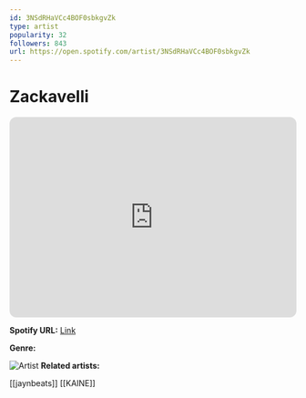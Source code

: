 ```yaml
---
id: 3NSdRHaVCc4BOF0sbkgvZk
type: artist
popularity: 32
followers: 843
url: https://open.spotify.com/artist/3NSdRHaVCc4BOF0sbkgvZk
---
```

# Zackavelli

<iframe style="border-radius:12px" src="https://open.spotify.com/embed/artist/3NSdRHaVCc4BOF0sbkgvZk" width="100%" height="352" frameBorder="0" allowfullscreen="" allow="autoplay; clipboard-write; encrypted-media; fullscreen; picture-in-picture" loading="lazy"></iframe>

**Spotify URL:** [Link](https://open.spotify.com/artist/3NSdRHaVCc4BOF0sbkgvZk)

**Genre:** 

![Artist](https://i.scdn.co/image/ab6761610000e5eb50df88682fcde9f0cbd71512)
**Related artists:**

[[jaynbeats]]
[[KAINE]]
